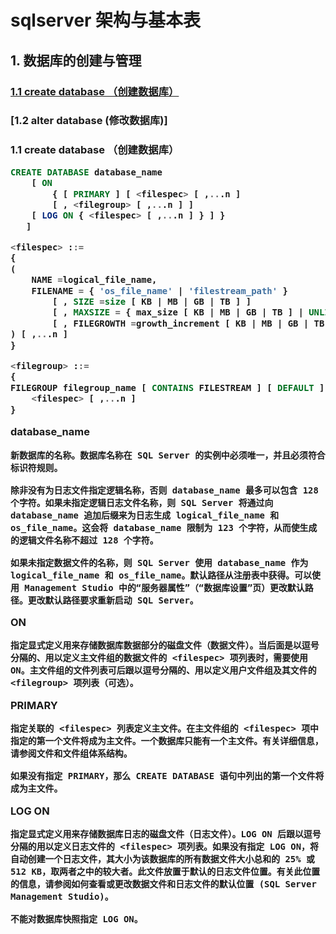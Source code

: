 # sqlserver 架构与基本表 
## 1. 数据库的创建与管理
### [1.1 create database （创建数据库）](#1.1)
### [1.2 alter database (修改数据库)]


<h3 id="1">1.1 create database （创建数据库）

```sql
CREATE DATABASE database_name 
    [ ON 
        { [ PRIMARY ] [ <filespec> [ ,...n ] 
        [ , <filegroup> [ ,...n ] ] 
    [ LOG ON { <filespec> [ ,...n ] } ] }
   ]

<filespec> ::= 
{
(
    NAME =logical_file_name,
    FILENAME = { 'os_file_name' | 'filestream_path' } 
        [ , SIZE =size [ KB | MB | GB | TB ] ] 
        [ , MAXSIZE = { max_size [ KB | MB | GB | TB ] | UNLIMITED } ] 
        [ , FILEGROWTH =growth_increment [ KB | MB | GB | TB | % ] ]
) [ ,...n ]
}

<filegroup> ::= 
{
FILEGROUP filegroup_name [ CONTAINS FILESTREAM ] [ DEFAULT ]
    <filespec> [ ,...n ]
}

```

database_name

    新数据库的名称。数据库名称在 SQL Server 的实例中必须唯一，并且必须符合标识符规则。

    除非没有为日志文件指定逻辑名称，否则 database_name 最多可以包含 128 个字符。如果未指定逻辑日志文件名称，则 SQL Server 将通过向 database_name 追加后缀来为日志生成 logical_file_name 和 os_file_name。这会将 database_name 限制为 123 个字符，从而使生成的逻辑文件名称不超过 128 个字符。

    如果未指定数据文件的名称，则 SQL Server 使用 database_name 作为 logical_file_name 和 os_file_name。默认路径从注册表中获得。可以使用 Management Studio 中的“服务器属性”（“数据库设置”页）更改默认路径。更改默认路径要求重新启动 SQL Server。
ON

    指定显式定义用来存储数据库数据部分的磁盘文件（数据文件）。当后面是以逗号分隔的、用以定义主文件组的数据文件的 <filespec> 项列表时，需要使用 ON。主文件组的文件列表可后跟以逗号分隔的、用以定义用户文件组及其文件的 <filegroup> 项列表（可选）。
PRIMARY

    指定关联的 <filespec> 列表定义主文件。在主文件组的 <filespec> 项中指定的第一个文件将成为主文件。一个数据库只能有一个主文件。有关详细信息，请参阅文件和文件组体系结构。

    如果没有指定 PRIMARY，那么 CREATE DATABASE 语句中列出的第一个文件将成为主文件。
LOG ON

    指定显式定义用来存储数据库日志的磁盘文件（日志文件）。LOG ON 后跟以逗号分隔的用以定义日志文件的 <filespec> 项列表。如果没有指定 LOG ON，将自动创建一个日志文件，其大小为该数据库的所有数据文件大小总和的 25% 或 512 KB，取两者之中的较大者。此文件放置于默认的日志文件位置。有关此位置的信息，请参阅如何查看或更改数据文件和日志文件的默认位置 (SQL Server Management Studio)。

    不能对数据库快照指定 LOG ON。